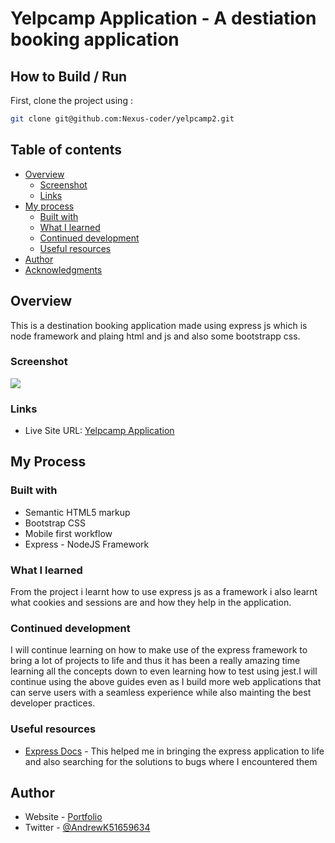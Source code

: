 # Yelpcamp Application - A destiation booking application

## How to Build / Run

First, clone the project using :

```bash
git clone git@github.com:Nexus-coder/yelpcamp2.git
```

## Table of contents

- [Overview](#overview)
  - [Screenshot](#screenshot)
  - [Links](#links)
- [My process](#my-process)
  - [Built with](#built-with)
  - [What I learned](#what-i-learned)
  - [Continued development](#continued-development)
  - [Useful resources](#useful-resources)
- [Author](#author)
- [Acknowledgments](#acknowledgments)

## Overview

This is a destination booking application made using express js which is node framework and plaing html and js and also some bootstrapp css.


### Screenshot

![](./todo.png)


### Links

- Live Site URL: [Yelpcamp Application](https://pet-adoption-app-theta.vercel.app/)

## My Process

### Built with

- Semantic HTML5 markup
- Bootstrap CSS
- Mobile first workflow
- Express - NodeJS Framework

### What I learned

From the project i learnt how to use express js as a framework i also learnt what cookies and sessions are and how they help in the application.

<!-- To see how you can add code snippets, see below:

```js
export default async function fetchSearch({ queryKey }) {
    const { animal, location, breed } = queryKey[1];
    const res = await fetch(`http://pets-v2.dev-apis.com/pets?animal=${animal}&location=${location}&breed=${breed}`);
    if (!res.ok) { throw new Error(`pet search not okay: ${animal}, ${location}, ${breed}`); }
    return res.json();
}
``` -->


### Continued development

I will continue learning on how to make use of the express framework to bring a lot of projects to life and thus it has been a really amazing time learning all the concepts down to even learning how to test using jest.I will continue using the above guides even as I build more web applications that can serve users with a seamless experience while also mainting the best developer practices.

### Useful resources

- [Express Docs](https://expressjs.com/) - This helped me in bringing the express application to life and also searching for the solutions to bugs where I encountered them

## Author

- Website - [Portfolio](https://andrewkimani.tech/)
- Twitter - [@AndrewK51659634](https://twitter.com/AndrewK51659634)